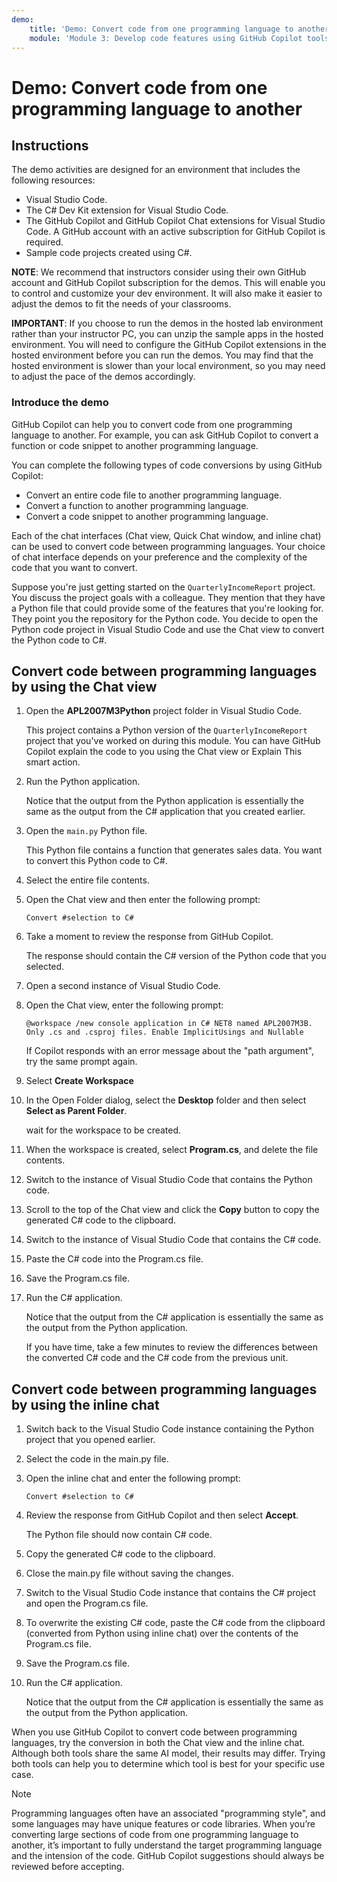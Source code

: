 ```yaml
---
demo:
    title: 'Demo: Convert code from one programming language to another'
    module: 'Module 3: Develop code features using GitHub Copilot tools'
---
```


# Demo: Convert code from one programming language to another

## Instructions

The demo activities are designed for an environment that includes the following resources:

- Visual Studio Code.
- The C# Dev Kit extension for Visual Studio Code.
- The GitHub Copilot and GitHub Copilot Chat extensions for Visual Studio Code. A GitHub account with an active subscription for GitHub Copilot is required.
- Sample code projects created using C#.

**NOTE**: We recommend that instructors consider using their own GitHub account and GitHub Copilot subscription for the demos. This will enable you to control and customize your dev environment. It will also make it easier to adjust the demos to fit the needs of your classrooms.

**IMPORTANT**: If you choose to run the demos in the hosted lab environment rather than your instructor PC, you can unzip the sample apps in the hosted environment. You will need to configure the GitHub Copilot extensions in the hosted environment before you can run the demos. You may find that the hosted environment is slower than your local environment, so you may need to adjust the pace of the demos accordingly.

### Introduce the demo

GitHub Copilot can help you to convert code from one programming language to another. For example, you can ask GitHub Copilot to convert a function or code snippet to another programming language.

You can complete the following types of code conversions by using GitHub Copilot:

- Convert an entire code file to another programming language.
- Convert a function to another programming language.
- Convert a code snippet to another programming language.

Each of the chat interfaces (Chat view, Quick Chat window, and inline chat) can be used to convert code between programming languages. Your choice of chat interface depends on your preference and the complexity of the code that you want to convert.

Suppose you're just getting started on the `QuarterlyIncomeReport` project. You discuss the project goals with a colleague. They mention that they have a Python file that could provide some of the features that you're looking for. They point you the repository for the Python code. You decide to open the Python code project in Visual Studio Code and use the Chat view to convert the Python code to C#.

## Convert code between programming languages by using the Chat view

1. Open the **APL2007M3Python** project folder in Visual Studio Code.

    This project contains a Python version of the `QuarterlyIncomeReport` project that you've worked on during this module. You can have GitHub Copilot explain the code to you using the Chat view or Explain This smart action.

1. Run the Python application.

    Notice that the output from the Python application is essentially the same as the output from the C# application that you created earlier.

1. Open the `main.py` Python file.

    This Python file contains a function that generates sales data. You want to convert this Python code to C#.

1. Select the entire file contents.

1. Open the Chat view and then enter the following prompt:

    ```plaintext
    Convert #selection to C#
    ```

1. Take a moment to review the response from GitHub Copilot.

    The response should contain the C# version of the Python code that you selected.

1. Open a second instance of Visual Studio Code.

1. Open the Chat view, enter the following prompt:

    ```plaintext
    @workspace /new console application in C# NET8 named APL2007M3B. Only .cs and .csproj files. Enable ImplicitUsings and Nullable
    ```

    If Copilot responds with an error message about the "path argument", try the same prompt again.

1. Select **Create Workspace**

1. In the Open Folder dialog, select the **Desktop** folder and then select **Select as Parent Folder**.

    wait for the workspace to be created.

1. When the workspace is created, select **Program.cs**, and delete the file contents.

1. Switch to the instance of Visual Studio Code that contains the Python code.

1. Scroll to the top of the Chat view and click the **Copy** button to copy the generated C# code to the clipboard.

1. Switch to the instance of Visual Studio Code that contains the C# code.

1. Paste the C# code into the Program.cs file.

1. Save the Program.cs file.

1. Run the C# application.

    Notice that the output from the C# application is essentially the same as the output from the Python application.

    If you have time, take a few minutes to review the differences between the converted C# code and the C# code from the previous unit.

## Convert code between programming languages by using the inline chat

1. Switch back to the Visual Studio Code instance containing the Python project that you opened earlier.

1. Select the code in the main.py file.

1. Open the inline chat and enter the following prompt:

    ```plaintext
    Convert #selection to C#
    ```

1. Review the response from GitHub Copilot and then select **Accept**.

    The Python file should now contain C# code.

1. Copy the generated C# code to the clipboard.

1. Close the main.py file without saving the changes.

1. Switch to the Visual Studio Code instance that contains the C# project and open the Program.cs file.

1. To overwrite the existing C# code, paste the C# code from the clipboard (converted from Python using inline chat) over the contents of the Program.cs file.

1. Save the Program.cs file.

1. Run the C# application.

    Notice that the output from the C# application is essentially the same as the output from the Python application.

When you use GitHub Copilot to convert code between programming languages, try the conversion in both the Chat view and the inline chat. Although both tools share the same AI model, their results may differ. Trying both tools can help you to determine which tool is best for your specific use case.

> [!NOTE]
> Programming languages often have an associated "programming style", and some languages may have unique features or code libraries. When you’re converting large sections of code from one programming language to another, it’s important to fully understand the target programming language and the intension of the code. GitHub Copilot suggestions should always be reviewed before accepting.
